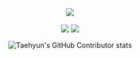 <div align=center>
  <img src="https://capsule-render.vercel.app/api?type=waving&color=auto&height=200&section=header&text=Roy's%20Github&fontSize=90" />
</div>
<div align=center>
	<br>
<img src="https://github-readme-stats.vercel.app/api/top-langs/?username=goyounha11&layout=compact">
<img src="https://github-readme-stats.vercel.app/api?username=goyounha11&show_icons=true">

![Taehyun's GitHub Contributor stats](https://github-contributor-stats.vercel.app/api?username=goyounha11)

<br>
<!--
**goyounha11/goyounha11** is a ✨ _special_ ✨ repository because its `README.md` (this file) appears on your GitHub profile.

Here are some ideas to get you started:

- 🔭 I’m currently working on ...
- 🌱 I’m currently learning ...
- 👯 I’m looking to collaborate on ...
- 🤔 I’m looking for help with ...
- 💬 Ask me about ...
- 📫 How to reach me: ...
- 😄 Pronouns: ...
- ⚡ Fun fact: ...
-->
